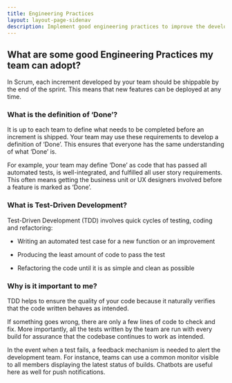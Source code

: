 ```yaml
---
title: Engineering Practices
layout: layout-page-sidenav
description: Implement good engineering practices to improve the development process.
---
```


## What are some good Engineering Practices my team can adopt?

In Scrum, each increment developed by your team should be shippable by the end of the sprint. This means that new features can be deployed at any time.

### What is the definition of ‘Done’?

It is up to each team to define what needs to be completed before an increment is shipped. Your team may use these requirements to develop a definition of ‘Done’. This ensures that everyone has the same understanding of what ‘Done’ is.

For example, your team may define ‘Done’ as code that has passed all automated tests, is well-integrated, and fulfilled all user story requirements. This often means getting the business unit or UX designers involved before a feature is marked as ‘Done’.

### What is Test-Driven Development?

Test-Driven Development (TDD) involves quick cycles of testing, coding and refactoring:

- Writing an automated test case for a new function or an improvement

- Producing the least amount of code to pass the test

- Refactoring the code until it is as simple and clean as possible

### Why is it important to me?

TDD helps to ensure the quality of your code because it naturally verifies that the code written behaves as intended.

If something goes wrong, there are only a few lines of code to check and fix. More importantly, all the tests written by the team are run with every build for assurance that the codebase continues to work as intended.

In the event when a test fails, a feedback mechanism is needed to alert the development team. For instance, teams can use a common monitor visible to all members displaying the latest status of builds. Chatbots are useful here as well for push notifications.
